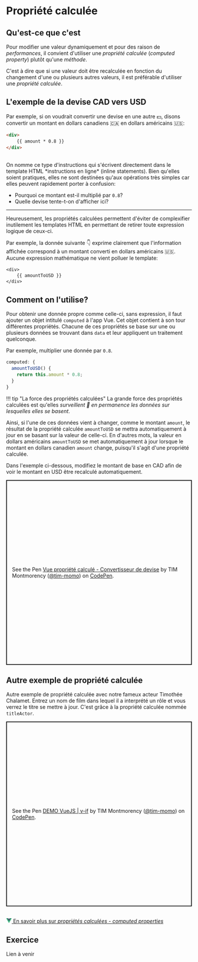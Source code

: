 # Propriété calculée

## Qu'est-ce que c'est

Pour modifier une valeur dynamiquement et pour des raison de *performances*, il convient d'utiliser une *propriété calculée* (*computed property*) plutôt qu'une *méthode*.

C'est à dire que si une valeur doit être recalculée en fonction du changement d'une ou plusieurs autres valeurs, il est préférable d'utiliser une *propriété calculée*.

## L'exemple de la devise CAD vers USD

<!-- https://www.udemy.com/course/vuejs-2-the-complete-guide/learn/lecture/21463196#overview  -->
 
Par exemple, si on voudrait convertir une devise en une autre 💵, disons convertir un montant en dollars canadiens 🇨🇦 en dollars américains 🇺🇸:

```html
<div>
    {{ amount * 0.8 }}
</div>
```

<br>
On nomme ce type d'instructions qui s'écrivent directement dans le template HTML *instructions en ligne* (inline statements). Bien qu'elles soient pratiques, elles ne sont destinées qu'aux opérations très simples car elles peuvent rapidement porter à confusion:

- Pourquoi ce montant est-il multiplié par `0.8`?
- Quelle devise tente-t-on d'afficher ici?


<hr>

Heureusement, les propriétés calculées permettent d'éviter de complexifier inutilement les templates HTML en permettant de retirer toute expression logique de ceux-ci.

Par exemple, la donnée suivante 👇 exprime clairement que l'information affichée correspond à un montant converti en dollars américains 🇺🇸. Aucune expression mathématique ne vient polluer le template:

```
<div>
    {{ amountToUSD }}
</div>

```

## Comment on l'utilise?

Pour obtenir une donnée propre comme celle-ci, sans expression, il faut ajouter un objet intitulé `computed` à l'app Vue. Cet objet contient à son tour différentes propriétés. Chacune de ces propriétés se base sur une ou plusieurs données se trouvant dans `data` et leur appliquent un traitement quelconque.

Par exemple, multiplier une donnée par `0.8`.

```js
computed: {
  amountToUSD() {
    return this.amount * 0.8;
  }
}
```

!!! tip "La force des propriétés calculées"
    La grande force des propriétés calculées est qu'elles *surveillent 👀 en permanence les données sur lesquelles elles se basent*.

Ainsi, si l'une de ces données vient à changer, comme le montant `amount`, le résultat de la propriété calculée `amountToUSD` se mettra automatiquement à jour en se basant sur la valeur de celle-ci. En d'autres mots, la valeur en dollars américains `amountToUSD` se met automatiquement à jour lorsque le montant en dollars canadien `amount` change, puisqu'il s'agit d'une propriété calculée.


Dans l'exemple ci-dessous, modifiez le montant de base en CAD afin de voir le montant en USD être recalculé automatiquement.

<p class="codepen" data-height="500" data-theme-id="light" data-default-tab="html,result" data-slug-hash="qBgKjVK" data-pen-title="Vue propriété calculé - Convertisseur de devise" data-user="tim-momo" style="height: 500px; box-sizing: border-box; display: flex; align-items: center; justify-content: center; border: 2px solid; margin: 1em 0; padding: 1em;">
  <span>See the Pen <a href="https://codepen.io/tim-momo/pen/qBgKjVK">
  Vue propriété calculé - Convertisseur de devise</a> by TIM Montmorency (<a href="https://codepen.io/tim-momo">@tim-momo</a>)
  on <a href="https://codepen.io">CodePen</a>.</span>
</p>




## Autre exemple de propriété calculée

Autre exemple de propriété calculée avec notre fameux acteur Timothée Chalamet. Entrez un nom de film dans lequel il a interprété un rôle et vous verrez le titre se mettre à jour. C'est grâce à la propriété calculée nommée `titleActor`.

<p class="codepen" data-height="500" data-theme-id="light" data-default-tab="html,result" data-slug-hash="KwdLGpX" data-pen-title="DEMO VueJS | v-if" data-user="tim-momo" style="height: 500px; box-sizing: border-box; display: flex; align-items: center; justify-content: center; border: 2px solid; margin: 1em 0; padding: 1em;">
  <span>See the Pen <a href="https://codepen.io/tim-momo/pen/KwdLGpX">
  DEMO VueJS | v-if</a> by TIM Montmorency (<a href="https://codepen.io/tim-momo">@tim-momo</a>)
  on <a href="https://codepen.io">CodePen</a>.</span>
</p>
<script async src="https://public.codepenassets.com/embed/index.js"></script>


<br>
<a href="https://fr.vuejs.org/guide/essentials/computed" class="md-button "><img src="./assets/logo-vue.svg" style="width: 15px; height: auto;">&nbsp;En savoir plus sur <em>propriétés calculées - computed properties</em></a>
<br>


## Exercice

Lien à venir
<!--[Luchador](https://tim-montmorency.com/timdoc/582-518MO/exercices/vue-luchador/){ .md-button } -->


